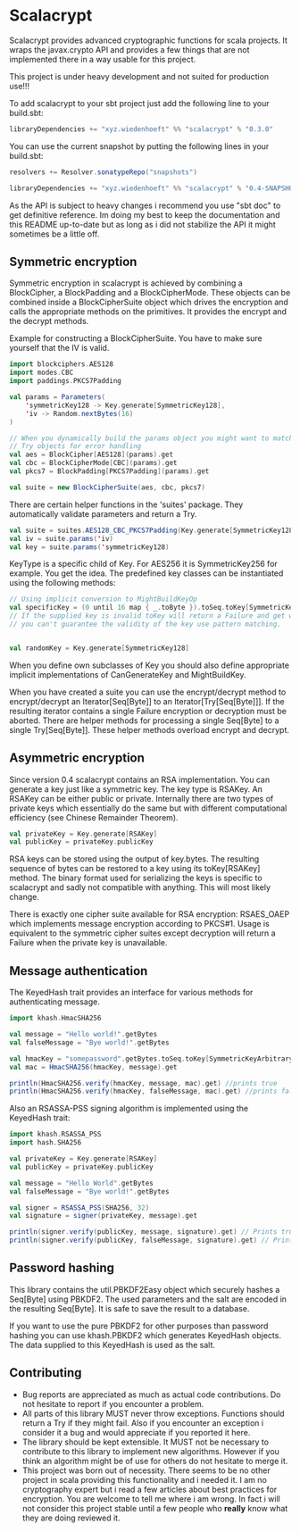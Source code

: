 Scalacrypt
==========

Scalacrypt provides advanced cryptographic functions for scala projects. It wraps the
javax.crypto API and provides a few things that are not implemented there in a way
usable for this project.

This project is under heavy development and not suited for production use!!!

To add scalacrypt to your sbt project just add the following line to your build.sbt:

```scala
libraryDependencies += "xyz.wiedenhoeft" %% "scalacrypt" % "0.3.0"
```

You can use the current snapshot by putting the following lines in your build.sbt:

```scala
resolvers += Resolver.sonatypeRepo("snapshots")

libraryDependencies += "xyz.wiedenhoeft" %% "scalacrypt" % "0.4-SNAPSHOT"
```

As the API is subject to heavy changes i recommend you use "sbt doc" to get definitive reference.
Im doing my best to keep the documentation and this README up-to-date but as long as i did not
stabilize the API it might sometimes be a little off.

Symmetric encryption
--------------------

Symmetric encryption in scalacrypt is achieved by combining a BlockCipher, a BlockPadding and a BlockCipherMode.
These objects can be combined inside a BlockCipherSuite object which drives the encryption and calls the appropriate
methods on the primitives. It provides the encrypt and the decrypt methods.

Example for constructing a BlockCipherSuite. You have to make sure yourself that the IV is valid.
```scala
import blockciphers.AES128
import modes.CBC
import paddings.PKCS7Padding

val params = Parameters(
	'symmetricKey128 -> Key.generate[SymmetricKey128],
	'iv -> Random.nextBytes(16)
)

// When you dynamically build the params object you might want to match the
// Try objects for error handling
val aes = BlockCipher[AES128](params).get
val cbc = BlockCipherMode[CBC](params).get
val pkcs7 = BlockPadding[PKCS7Padding](params).get

val suite = new BlockCipherSuite(aes, cbc, pkcs7)
```

There are certain helper functions in the 'suites' package. They automatically validate parameters and return a Try.

```scala
val suite = suites.AES128_CBC_PKCS7Padding(Key.generate[SymmetricKey128], None).get
val iv = suite.params('iv)
val key = suite.params('symmetricKey128)
```

KeyType is a specific child of Key. For AES256 it is SymmetricKey256 for example.
You get the idea. The predefined key classes can be instantiated using the following
methods:

```scala
// Using implicit conversion to MightBuildKeyOp
val specificKey = (0 until 16 map { _.toByte }).toSeq.toKey[SymmetricKey128].get
// If the supplied key is invalid toKey will return a Failure and get will throw. When
// you can't guarantee the validity of the key use pattern matching.


val randomKey = Key.generate[SymmetricKey128]
```

When you define own subclasses of Key you should also define appropriate implicit implementations of CanGenerateKey
and MightBuildKey.

When you have created a suite you can use the encrypt/decrypt method to encrypt/decrypt an Iterator[Seq[Byte]] to an Iterator[Try[Seq[Byte]]].
If the resulting iterator contains a single Failure encryption or decryption must be aborted. There are helper methods for processing a single
Seq[Byte] to a single Try[Seq[Byte]]. These helper methods overload encrypt and decrypt.

Asymmetric encryption
---------------------

Since version 0.4 scalacrypt contains an RSA implementation. You can generate a key just like a symmetric key.
The key type is RSAKey. An RSAKey can be either public or private. Internally there are two types of private keys
which essentially do the same but with different computational efficiency (see Chinese Remainder Theorem).

```scala
val privateKey = Key.generate[RSAKey]
val publicKey = privateKey.publicKey
```

RSA keys can be stored using the output of key.bytes. The resulting sequence of bytes can be restored to a key
using its toKey[RSAKey] method. The binary format used for serializing the keys is specific to scalacrypt and
sadly not compatible with anything. This will most likely change.

There is exactly one cipher suite available for RSA encryption: RSAES\_OAEP which implements message encryption
according to PKCS#1. Usage is equivalent to the symmetric cipher suites except decryption will return a Failure
when the private key is unavailable.

Message authentication
----------------------

The KeyedHash trait provides an interface for various methods for authenticating message.

```scala
import khash.HmacSHA256

val message = "Hello world!".getBytes
val falseMessage = "Bye world!".getBytes

val hmacKey = "somepassword".getBytes.toSeq.toKey[SymmetricKeyArbitrary].get
val mac = HmacSHA256(hmacKey, message).get

println(HmacSHA256.verify(hmacKey, message, mac).get) //prints true
println(HmacSHA256.verify(hmacKey, falseMessage, mac).get) //prints false
```

Also an RSASSA-PSS signing algorithm is implemented using the KeyedHash trait:

```scala
import khash.RSASSA_PSS
import hash.SHA256

val privateKey = Key.generate[RSAKey]
val publicKey = privateKey.publicKey

val message = "Hello World".getBytes
val falseMessage = "Bye world!".getBytes

val signer = RSASSA_PSS(SHA256, 32)
val signature = signer(privateKey, message).get

println(signer.verify(publicKey, message, signature).get) // Prints true
println(signer.verify(publicKey, falseMessage, signature).get) // Prints true
```

Password hashing
----------------

This library contains the util.PBKDF2Easy object which securely hashes a Seq[Byte] using PBKDF2. The used parameters and the salt are encoded
in the resulting Seq[Byte]. It is safe to save the result to a database.

If you want to use the pure PBKDF2 for other purposes than password hashing you can use khash.PBKDF2 which generates KeyedHash objects.
The data supplied to this KeyedHash is used as the salt.

Contributing
------------

* Bug reports are appreciated as much as actual code contributions. Do not hesitate to report if you encounter a problem.
* All parts of this library MUST never throw exceptions. Functions should return a Try if they might fail. Also if you encounter an exception i consider it a bug and would appreciate if you reported it here.
* The library should be kept extensible. It MUST not be necessary to contribute to this library to implement new algorithms. However if you think an algorithm might be of use for others do not hesitate to merge it.
* This project was born out of necessity. There seems to be no other project in scala providing this functionality and i needed it. I am no cryptography expert but i read a few articles about best practices for encryption. You are welcome to tell me where i am wrong. In fact i will not consider this project stable until a few people who **really** know what they are doing reviewed it.
